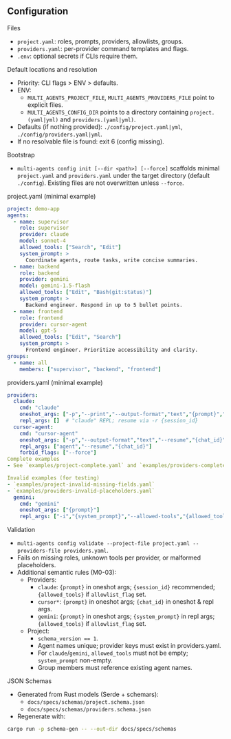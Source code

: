 ## Configuration

Files
- `project.yaml`: roles, prompts, providers, allowlists, groups.
- `providers.yaml`: per-provider command templates and flags.
- `.env`: optional secrets if CLIs require them.

Default locations and resolution
- Priority: CLI flags > ENV > defaults.
- ENV:
  - `MULTI_AGENTS_PROJECT_FILE`, `MULTI_AGENTS_PROVIDERS_FILE` point to explicit files.
  - `MULTI_AGENTS_CONFIG_DIR` points to a directory containing `project.(yaml|yml)` and `providers.(yaml|yml)`.
- Defaults (if nothing provided): `./config/project.yaml|yml`, `./config/providers.yaml|yml`.
- If no resolvable file is found: exit 6 (config missing).

Bootstrap
- `multi-agents config init [--dir <path>] [--force]` scaffolds minimal `project.yaml` and `providers.yaml` under the target directory (default `./config`). Existing files are not overwritten unless `--force`.

project.yaml (minimal example)
```yaml
project: demo-app
agents:
  - name: supervisor
    role: supervisor
    provider: claude
    model: sonnet-4
    allowed_tools: ["Search", "Edit"]
    system_prompt: >
      Coordinate agents, route tasks, write concise summaries.
  - name: backend
    role: backend
    provider: gemini
    model: gemini-1.5-flash
    allowed_tools: ["Edit", "Bash(git:status)"]
    system_prompt: >
      Backend engineer. Respond in up to 5 bullet points.
  - name: frontend
    role: frontend
    provider: cursor-agent
    model: gpt-5
    allowed_tools: ["Edit", "Search"]
    system_prompt: >
      Frontend engineer. Prioritize accessibility and clarity.
groups:
  - name: all
    members: ["supervisor", "backend", "frontend"]
```

providers.yaml (minimal example)
```yaml
providers:
  claude:
    cmd: "claude"
    oneshot_args: ["-p","--print","--output-format","text","{prompt}","--session-id","{session_id}","--allowed-tools","{allowed_tools}","--permission-mode","plan"]
    repl_args: []  # "claude" REPL; resume via -r {session_id}
  cursor-agent:
    cmd: "cursor-agent"
    oneshot_args: ["-p","--output-format","text","--resume","{chat_id}","{prompt}"]
    repl_args: ["agent","--resume","{chat_id}"]
    forbid_flags: ["--force"]
Complete examples
- See `examples/project-complete.yaml` and `examples/providers-complete.yaml`

Invalid examples (for testing)
- `examples/project-invalid-missing-fields.yaml`
- `examples/providers-invalid-placeholders.yaml`
  gemini:
    cmd: "gemini"
    oneshot_args: ["{prompt}"]
    repl_args: ["-i","{system_prompt}","--allowed-tools","{allowed_tools}"]
```

Validation
- `multi-agents config validate --project-file project.yaml --providers-file providers.yaml`.
- Fails on missing roles, unknown tools per provider, or malformed placeholders.
- Additional semantic rules (M0-03):
  - Providers:
    - `claude`: `{prompt}` in oneshot args; `{session_id}` recommended; `{allowed_tools}` if `allowlist_flag` set.
    - `cursor*`: `{prompt}` in oneshot args; `{chat_id}` in oneshot & repl args.
    - `gemini`: `{prompt}` in oneshot args; `{system_prompt}` in repl args; `{allowed_tools}` if `allowlist_flag` set.
  - Project:
    - `schema_version == 1`.
    - Agent names unique; provider keys must exist in providers.yaml.
    - For `claude`/`gemini`, `allowed_tools` must not be empty; `system_prompt` non-empty.
    - Group members must reference existing agent names.

JSON Schemas
- Generated from Rust models (Serde + schemars):
  - `docs/specs/schemas/project.schema.json`
  - `docs/specs/schemas/providers.schema.json`
- Regenerate with:
```bash
cargo run -p schema-gen -- --out-dir docs/specs/schemas
```
